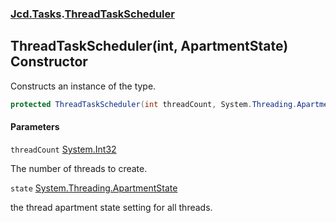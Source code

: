 ### [Jcd.Tasks](Jcd.Tasks.md 'Jcd.Tasks').[ThreadTaskScheduler](Jcd.Tasks.ThreadTaskScheduler.md 'Jcd.Tasks.ThreadTaskScheduler')

## ThreadTaskScheduler(int, ApartmentState) Constructor

Constructs an instance of the type.

```csharp
protected ThreadTaskScheduler(int threadCount, System.Threading.ApartmentState state);
```
#### Parameters

<a name='Jcd.Tasks.ThreadTaskScheduler.ThreadTaskScheduler(int,System.Threading.ApartmentState).threadCount'></a>

`threadCount` [System.Int32](https://docs.microsoft.com/en-us/dotnet/api/System.Int32 'System.Int32')

The number of threads to create.

<a name='Jcd.Tasks.ThreadTaskScheduler.ThreadTaskScheduler(int,System.Threading.ApartmentState).state'></a>

`state` [System.Threading.ApartmentState](https://docs.microsoft.com/en-us/dotnet/api/System.Threading.ApartmentState 'System.Threading.ApartmentState')

the thread apartment state setting for all threads.